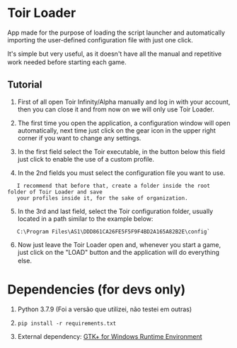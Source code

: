 # Toir Loader
App made for the purpose of loading the script launcher and automatically importing the user-defined configuration file with just one click.

It's simple but very useful, as it doesn't have all the manual and repetitive work needed before starting each game.
ㅤ
ㅤ
## Tutorial
1. First of all open Toir Infinity/Alpha manually and log in with your account, then you can close it and from now on we will only use Toir Loader.

2. The first time you open the application, a configuration window will open automatically, next time just click on the gear icon in the upper right corner if you want to change any settings.

3. In the first field select the Toir executable, in the button below this field just click to enable the use of a custom profile.

4. In the 2nd fields you must select the configuration file you want to use.
```
   I recommend that before that, create a folder inside the root folder of Toir Loader and save
   your profiles inside it, for the sake of organization.
```
5. In the 3rd and last field, select the Toir configuration folder, usually located in a path similar to the example below:
```
   C:\Program Files\AS1\DDD861CA26FE5F5F9F4BD2A165A82B2E\config`
```
6. Now just leave the Toir Loader open and, whenever you start a game, just click on the "LOAD" button and the application will do everything else.
ㅤ
ㅤ
# Dependencies (for devs only)
1. Python 3.7.9 (Foi a versão que utilizei, não testei em outras)

2. `pip install -r requirements.txt`

3. External dependency: [GTK+ for Windows Runtime Environment](https://github.com/tschoonj/GTK-for-Windows-Runtime-Environment-Installer)
